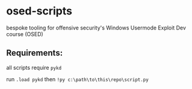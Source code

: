 # osed-scripts
bespoke tooling for offensive security's Windows Usermode Exploit Dev course (OSED)

## Requirements:
all scripts require `pykd`

run `.load pykd` then `!py c:\path\to\this\repo\script.py` 
